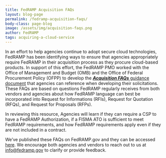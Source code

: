 ```yaml
---
title: FedRAMP Acquisition FAQs
layout: blog-page
permalink: /fedramp-acquisition-faqs/
body-class: page-blog
image: /assets/img/acquisition-faqs.png
author: FedRAMP
tags: acquiring-a-cloud-service
---
```

In an effort to help agencies continue to adopt secure cloud technologies, FedRAMP has been identifying ways to ensure that agencies appropriately require FedRAMP in their acquisition process as they procure cloud-based products. In support of this effort, the FedRAMP PMO worked with the Office of Management and Budget (OMB) and the Office of Federal Procurement Policy (OFPP) to develop the [**_Acquisition FAQs_** guidance document](https://www.fedramp.gov/assets/resources/documents/Agency_Acquisition_FAQs.pdf) that agencies can reference when developing their solicitations. These FAQs are based on questions FedRAMP regularly receives from both vendors and agencies about how FedRAMP language can best be incorporated into Request for Informations (RFIs), Request for Quotation (RFQs), and Request for Proposals (RFPs).

In reviewing this resource, Agencies will learn if they can require a CSP to have a FedRAMP Authorization, if a FISMA ATO is sufficient to meet FedRAMP requirements, and how FedRAMP requirements apply even if they are not included in a contract.

We’ve published these FAQs on FedRAMP.gov and they can be accessed [here](https://www.fedramp.gov/documents/). We encourage both agencies and vendors to reach out to us at [info@fedramp.gov](mailto:info@fedramp.gov) to clarify or provide feedback.
